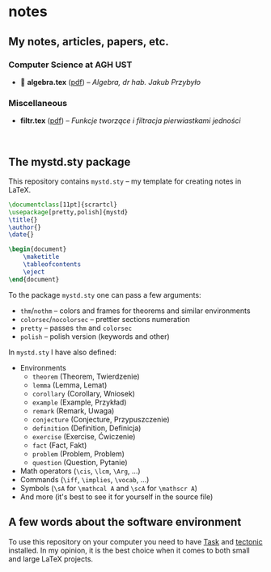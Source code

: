 # notes

## My notes, articles, papers, etc.

### Computer Science at AGH UST

* 🚧 **algebra.tex** ([pdf](pdf/algebra.pdf)) – *Algebra, dr hab. Jakub Przybyło*

### Miscellaneous

* **filtr.tex** ([pdf](pdf/filtr.pdf)) – *Funkcje tworzące i filtracja pierwiastkami jedności*

<br>

## The mystd.sty package

This repository contains `mystd.sty` – my template for creating notes in LaTeX.

```latex
\documentclass[11pt]{scrartcl}
\usepackage[pretty,polish]{mystd}
\title{}
\author{}
\date{}

\begin{document}
    \maketitle
    \tableofcontents
    \eject
\end{document}
```

To the package `mystd.sty` one can pass a few arguments:

* `thm`/`nothm` – colors and frames for theorems and similar environments
* `colorsec`/`nocolorsec` – prettier sections numeration
* `pretty` – passes `thm` and `colorsec`
* `polish` – polish version (keywords and other)

In `mystd.sty` I have also defined:

* Environments
  * `theorem` (Theorem, Twierdzenie)
  * `lemma` (Lemma, Lemat)
  * `corollary` (Corollary, Wniosek)
  * `example` (Example, Przykład)
  * `remark` (Remark, Uwaga)
  * `conjecture` (Conjecture, Przypuszczenie)
  * `definition` (Definition, Definicja)
  * `exercise` (Exercise, Ćwiczenie)
  * `fact` (Fact, Fakt)
  * `problem` (Problem, Problem)
  * `question` (Question, Pytanie)
* Math operators (`\cis`, `\lcm`, `\Arg`, ...)
* Commands (`\iff`, `\implies`, `\vocab`, ...)
* Symbols (`\sA` for `\mathcal A` and `\scA` for `\mathscr A`)
* And more (it's best to see it for yourself in the source file)

## A few words about the software environment

To use this repository on your computer you need to have [Task](https://taskfile.dev/) and [tectonic](https://github.com/tectonic-typesetting/tectonic) installed. In my opinion, it is the best choice when it comes to both small and large LaTeX projects.

